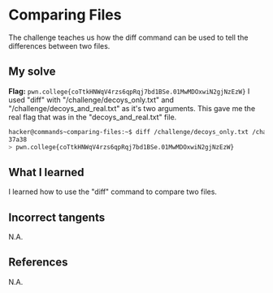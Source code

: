 # Comparing Files
The challenge teaches us how the diff command can be used to tell the differences between two files.

## My solve
**Flag:** `pwn.college{coTtkHNWqV4rzs6qpRqj7bd1BSe.01MwMDOxwiN2gjNzEzW}`
I used "diff" with "/challenge/decoys_only.txt" and "/challenge/decoys_and_real.txt" as it's two arguments. This gave me the real flag that was in the "decoys_and_real.txt" file.


```bash
hacker@commands~comparing-files:~$ diff /challenge/decoys_only.txt /challenge/decoys_and_real.txt
37a38
> pwn.college{coTtkHNWqV4rzs6qpRqj7bd1BSe.01MwMDOxwiN2gjNzEzW}
```

## What I learned
I learned how to use the "diff" command to compare two files.

## Incorrect tangents
N.A.

## References
N.A.
